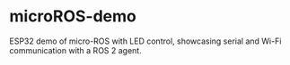 # microROS-demo
ESP32 demo of micro-ROS with LED control, showcasing serial and Wi-Fi communication with a ROS 2 agent.
